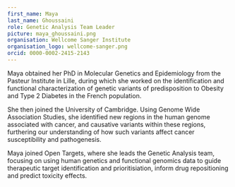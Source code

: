 ```yaml
---
first_name: Maya
last_name: Ghoussaini
role: Genetic Analysis Team Leader
picture: maya_ghoussaini.png
organisation: Wellcome Sanger Institute
organisation_logo: wellcome-sanger.png
orcid: 0000-0002-2415-2143
---
```


Maya obtained her PhD in Molecular Genetics and Epidemiology from the Pasteur Institute in Lille, during which she worked on the identification and functional characterization of genetic variants of predisposition to Obesity and Type 2 Diabetes in the French population.

She then joined the University of Cambridge. Using Genome Wide Association Studies, she identified new regions in the human genome associated with cancer, and causative variants within these regions, furthering our understanding of how such variants affect cancer susceptibility and pathogenesis.

Maya joined Open Targets, where she leads the Genetic Analysis team, focusing on using human genetics and functional genomics data to guide therapeutic target identification and prioritisiation, inform drug repositioning and predict toxicity effects.
